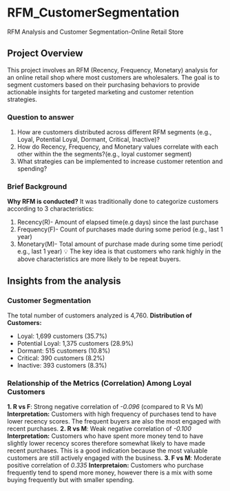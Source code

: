 # RFM_CustomerSegmentation
RFM Analysis and Customer Segmentation-Online Retail Store

## Project Overview
This project involves an RFM (Recency, Frequency, Monetary) analysis for an online retail shop where most customers are wholesalers. The goal is to segment customers based on their purchasing behaviors to provide actionable insights for targeted marketing and customer retention strategies.

### Question to answer
1. How are customers distributed across different RFM segments (e.g., Loyal, Potential Loyal, Dormant, Critical, Inactive)?
2. How do Recency, Frequency, and Monetary values correlate with each other within the the segments?(e.g., loyal customer segment)
3. What strategies can be implemented to increase customer retention and spending?
   
### Brief Background
**Why RFM is conducted?**
It was traditionally done to categorize customers according to 3 characteristics:
1. Recency(R)- Amount of elapsed time(e.g days) since the last purchase
2. Frequency(F)- Count of purchases made during some period (e.g., last 1 year)
3. Monetary(M)- Total amount of purchase made during some time period( e.g., last 1 year)
💡 The key idea is that customers who rank highly in the above characteristics are more likely to be repeat buyers.

## Insights from the analysis
### Customer Segmentation
The total number of customers analyzed is 4,760.
**Distribution of Customers:**
* Loyal: 1,699 customers (35.7%)
* Potential Loyal: 1,375 customers (28.9%)
* Dormant: 515 customers (10.8%)
* Critical: 390 customers (8.2%)
* Inactive: 393 customers (8.3%)

### Relationship of the Metrics (Correlation) Among Loyal Customers
**1. R vs F**: Strong negative correlation of *-0.096* (compared to R Vs M) 
**Interpretation:** Customers with high frequency of purchases tend to have lower recency scores. The frequent buyers are also the most engaged with recent purchases.
**2. R vs M**: Weak negative correlation of *-0.100*
**Interpretation:** Customers who have spent more money tend to have slightly lower recency scores therefore somewhat likely to have made recent purchases. This is a good indication because the most valuable customers are still actively engaged with the business.
**3. F vs M**: Moderate positive correlation of *0.335*
**Interpretaion:** Customers who purchase frequently tend to spend more money, however there is a mix with some buying frequently but with smaller spending.


    
